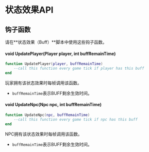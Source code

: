 # 状态效果API

## 钩子函数

请在**状态效果（Buff）**脚本中使用这些钩子函数。

#### void UpdatePlayer\(Player player, int buffRemainTime\)

```lua
function UpdatePlayer(player, buffRemainTime)
    --call this function every game tick if player has this buff
end
```

玩家拥有该状态效果时每帧调用该函数。

* `buffRemainTime`表示BUFF剩余生效时间。

#### void UpdateNpc\(Npc npc, int buffRemainTime\)

```lua
function UpdateNpc(npc, buffRemainTime)
    --call this function every game tick if npc has this buff
end
```

NPC拥有该状态效果时每帧调用该函数。

* `buffRemainTime`表示BUFF剩余生效时间。





